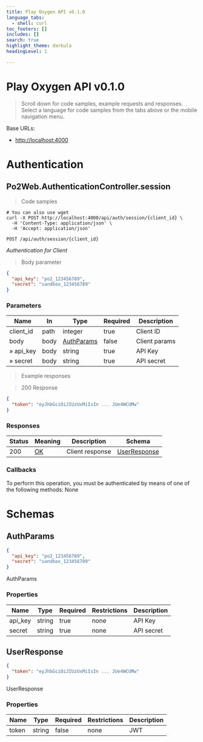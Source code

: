 ```yaml
---
title: Play Oxygen API v0.1.0
language_tabs:
  - shell: curl
toc_footers: []
includes: []
search: true
highlight_theme: darkula
headingLevel: 1

---
```


<!-- Generator: Widdershins v4.0.1 -->

<h1 id="play-oxygen-api">Play Oxygen API v0.1.0</h1>

> Scroll down for code samples, example requests and responses. Select a language for code samples from the tabs above or the mobile navigation menu.

Base URLs:

* <a href="http://localhost:4000">http://localhost:4000</a>

<h1 id="play-oxygen-api-authentication">Authentication</h1>

## Po2Web.AuthenticationController.session

<a id="opIdPo2Web.AuthenticationController.session"></a>

> Code samples

```shell
# You can also use wget
curl -X POST http://localhost:4000/api/auth/session/{client_id} \
  -H 'Content-Type: application/json' \
  -H 'Accept: application/json'

```

`POST /api/auth/session/{client_id}`

*Authentication for Client*

> Body parameter

```json
{
  "api_key": "po2_123456789",
  "secret": "sandbox_123456789"
}
```

<h3 id="po2web.authenticationcontroller.session-parameters">Parameters</h3>

|Name|In|Type|Required|Description|
|---|---|---|---|---|
|client_id|path|integer|true|Client ID|
|body|body|[AuthParams](#schemaauthparams)|false|Client params|
|» api_key|body|string|true|API Key|
|» secret|body|string|true|API secret|

> Example responses

> 200 Response

```json
{
  "token": "eyJhbGciOiJIUzUxMiIsIn ... JUe4WCUMw"
}
```

<h3 id="po2web.authenticationcontroller.session-responses">Responses</h3>

|Status|Meaning|Description|Schema|
|---|---|---|---|
|200|[OK](https://tools.ietf.org/html/rfc7231#section-6.3.1)|Client response|[UserResponse](#schemauserresponse)|

### Callbacks

<aside class="warning">
To perform this operation, you must be authenticated by means of one of the following methods:
None
</aside>

# Schemas

<h2 id="tocS_AuthParams">AuthParams</h2>
<!-- backwards compatibility -->
<a id="schemaauthparams"></a>
<a id="schema_AuthParams"></a>
<a id="tocSauthparams"></a>
<a id="tocsauthparams"></a>

```json
{
  "api_key": "po2_123456789",
  "secret": "sandbox_123456789"
}

```

AuthParams

### Properties

|Name|Type|Required|Restrictions|Description|
|---|---|---|---|---|
|api_key|string|true|none|API Key|
|secret|string|true|none|API secret|

<h2 id="tocS_UserResponse">UserResponse</h2>
<!-- backwards compatibility -->
<a id="schemauserresponse"></a>
<a id="schema_UserResponse"></a>
<a id="tocSuserresponse"></a>
<a id="tocsuserresponse"></a>

```json
{
  "token": "eyJhbGciOiJIUzUxMiIsIn ... JUe4WCUMw"
}

```

UserResponse

### Properties

|Name|Type|Required|Restrictions|Description|
|---|---|---|---|---|
|token|string|false|none|JWT|

